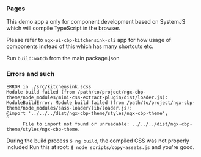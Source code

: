 ### Pages

This demo app a only for component development based on SystemJS which will compile TypeScript in the browser.

Please refer to `ngx-ui-cbp-kitchensink-cli` app for how usage of components instead of this which has many shortcuts etc.

Run `build:watch` from the main package.json

### Errors and such

```
ERROR in ./src/kitchensink.scss
Module build failed (from /path/to/project/ngx-cbp-theme/node_modules/mini-css-extract-plugin/dist/loader.js):
ModuleBuildError: Module build failed (from /path/to/project/ngx-cbp-theme/node_modules/sass-loader/lib/loader.js):
@import '../../../dist/ngx-cbp-theme/styles/ngx-cbp-theme';
^
      File to import not found or unreadable: ../../../dist/ngx-cbp-theme/styles/ngx-cbp-theme.

```
During the build process `$ ng build`, the compiled CSS was not properly included
Run this at root: `$ node scripts/copy-assets.js` and you're good.